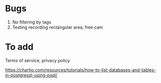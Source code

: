 # Bugs
1. No filtering by tags
2. Testing recording rectangular area, free cam

# To add
Terms of service, privacy policy

https://chartio.com/resources/tutorials/how-to-list-databases-and-tables-in-postgresql-using-psql/